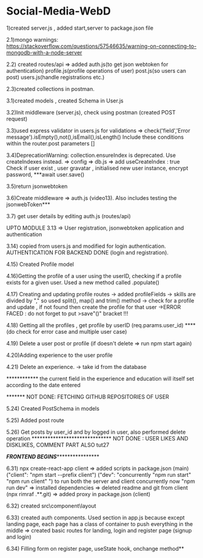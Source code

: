 # Social-Media-WebD


1)created server.js , added start,server to package.json file

2.1)mongo warnings: https://stackoverflow.com/questions/57546635/warning-on-connecting-to-mongodb-with-a-node-server

2.2) created routes/api => added auth.js(to get json webtoken for authentication) profile.js(profile operations of user) post.js(so users can post) users.js(handle registrations etc.)

2.3)created collections in postman.

3.1)created models , created Schema in User.js 

3.2)Init middleware (server.js), check using postman (created POST request)

3.3)used express validator in users.js for validations  => check('field','Error message').isEmpty(),not(),isEmail(),isLength()
    Include these conditions within the router.post parameters []

3.4)DeprecationWarning: collection.ensureIndex is deprecated. Use createIndexes instead. => config => db.js => add useCreateIndex : true
    Check if user exist , user gravatar , initialised new user instance, encrypt password, ***await user.save()

3.5)return jsonwebtoken

3.6)Create middleware => auth.js  (video13). Also includes testing the jsonwebToken***

3.7) get user details by editing auth.js (routes/api)

UPTO MODULE 3.13 => User registration, jsonwebtoken application and authentication

3.14) copied from users.js and modified for login authentication. AUTHENTICATION FOR BACKEND DONE (login and registration).

4.15) Created Profile model

4.16)Getting the profile of a user using the userID, checking if a profile exists for a given user. Used a new method called .populate()

4.17) Creating and updating profile routes
-> added profileFields 
-> skills are divided by "," so used split(), map() and trim()  method
-> check for a profile and update , if not found then create the profile for that user
->ERROR FACED : do not forget to put >save"()"  bracket !!!

4.18) Getting all the profiles , get profile by userID (req.params.user_id)
****  (do check for error case and multiple user case)

4.19) Delete a user post or profile (if doesn't delete => run npm start again)

4.20)Adding experience to the user profile

4.21) Delete an experience.
-> take id from the database

************ the current field in the experience and education will itself set according to the date entered

******* NOT DONE: FETCHING GITHUB REPOSITORIES OF USER

5.24) Created PostSchema in models

5.25) Added post route 

5.26) Get posts by user_id and by logged in user, also performed delete operation
****************************** NOT DONE : USER LIKES AND DISKLIKES, COMMENT PART ALSO tut27

*******************FRONTEND BEGINS***********************************

6.31) npx create-react-app client => added scripts in package.json (main)
 ("client": "npm start --prefix client")
 ("dev": "concurrently \"npm run start\" \"npm run client\" ")  to run both the server and client concurrently
 now "npm run dev"
 => installed dependencies
 => deleted readme and git from client (npx rimraf .\**\.git)
 => added proxy in package.json (client)

6.32) created src\component\layout 

6.33) created auth components. Used section in app.js because except landing page, each page has a class of container to push everything in the middle
 => created basic routes for landing, login and register page (signup and login)

6.34) Filling form on register page, useState hook, onchange method** 